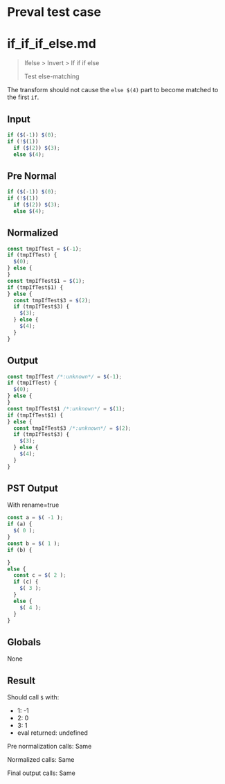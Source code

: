 # Preval test case

# if_if_if_else.md

> Ifelse > Invert > If if if else
>
> Test else-matching

The transform should not cause the `else $(4)` part to become matched to the first `if`.

## Input

`````js filename=intro
if ($(-1)) $(0);
if (!$(1))
  if ($(2)) $(3);
  else $(4);
`````

## Pre Normal


`````js filename=intro
if ($(-1)) $(0);
if (!$(1))
  if ($(2)) $(3);
  else $(4);
`````

## Normalized


`````js filename=intro
const tmpIfTest = $(-1);
if (tmpIfTest) {
  $(0);
} else {
}
const tmpIfTest$1 = $(1);
if (tmpIfTest$1) {
} else {
  const tmpIfTest$3 = $(2);
  if (tmpIfTest$3) {
    $(3);
  } else {
    $(4);
  }
}
`````

## Output


`````js filename=intro
const tmpIfTest /*:unknown*/ = $(-1);
if (tmpIfTest) {
  $(0);
} else {
}
const tmpIfTest$1 /*:unknown*/ = $(1);
if (tmpIfTest$1) {
} else {
  const tmpIfTest$3 /*:unknown*/ = $(2);
  if (tmpIfTest$3) {
    $(3);
  } else {
    $(4);
  }
}
`````

## PST Output

With rename=true

`````js filename=intro
const a = $( -1 );
if (a) {
  $( 0 );
}
const b = $( 1 );
if (b) {

}
else {
  const c = $( 2 );
  if (c) {
    $( 3 );
  }
  else {
    $( 4 );
  }
}
`````

## Globals

None

## Result

Should call `$` with:
 - 1: -1
 - 2: 0
 - 3: 1
 - eval returned: undefined

Pre normalization calls: Same

Normalized calls: Same

Final output calls: Same
